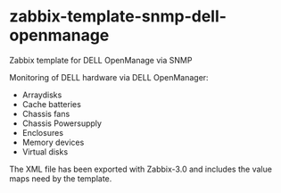 # zabbix-template-snmp-dell-openmanage
Zabbix template for DELL OpenManage via SNMP

Monitoring of DELL hardware via DELL OpenManager:

* Arraydisks
* Cache batteries
* Chassis fans
* Chassis Powersupply
* Enclosures
* Memory devices
* Virtual disks

The XML file has been exported with Zabbix-3.0 and includes the value
maps need by the template.